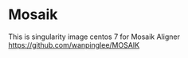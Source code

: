 # Mosaik
This is singularity image centos 7 for Mosaik Aligner 
https://github.com/wanpinglee/MOSAIK

